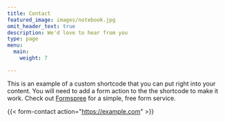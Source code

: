 ```yaml
---
title: Contact
featured_image: images/notebook.jpg
omit_header_text: true
description: We'd love to hear from you
type: page
menu:
  main:
    weight: 7

---
```

This is an example of a custom shortcode that you can put right into your content. You will need to add a form action to the the shortcode to make it work. Check out [Formspree](https://formspree.io/) for a simple, free form service. 

{{< form-contact action="https://example.com"  >}}